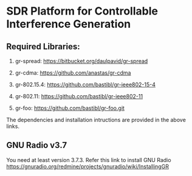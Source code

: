 # SDR Platform for Controllable Interference Generation

## Required Libraries:

1. gr-spread: https://bitbucket.org/daulpavid/gr-spread

2. gr-cdma: https://github.com/anastas/gr-cdma

3. gr-802.15.4: https://github.com/bastibl/gr-ieee802-15-4

4. gr-802.11: https://github.com/bastibl/gr-ieee802-11

5. gr-foo: https://github.com/bastibl/gr-foo.git

The dependencies and installation intructions are provided in the above links. 

## GNU Radio v3.7
You need at least version 3.7.3.
Refer this link to install GNU Radio 
https://gnuradio.org/redmine/projects/gnuradio/wiki/InstallingGR


